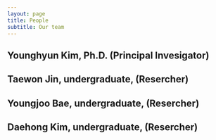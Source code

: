 ```yaml
---
layout: page
title: People
subtitle: Our team
---
```


## Younghyun Kim, Ph.D. (Principal Invesigator)

## Taewon Jin, undergraduate, (Resercher)
 
## Youngjoo Bae, undergraduate, (Resercher)

## Daehong Kim, undergraduate, (Resercher)


